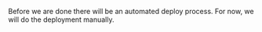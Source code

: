 Before we are done there will be an automated deploy process. For now, we will do the deployment manually.
